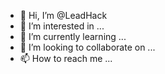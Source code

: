 - 👋 Hi, I’m @LeadHack
- 👀 I’m interested in ...
- 🌱 I’m currently learning ...
- 💞️ I’m looking to collaborate on ...
- 📫 How to reach me ...

<!---
LeadHack/LeadHack is a ✨ special ✨ repository because its `README.md` (this file) appears on your GitHub profile.
You can click the Preview link to take a look at your changes.
--->
